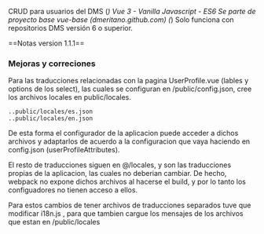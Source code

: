 CRUD para usuarios del DMS (*)
Vue 3 - Vanilla Javascript - ES6
Se parte de proyecto base vue-base (dmeritano.github.com)
(*) Solo funciona con repositorios DMS versión 6 o superior.


==Notas version 1.1.1==


### Mejoras y correciones

Para las traducciones relacionadas con la pagina UserProfile.vue (lables y options de los select), 
las cuales se configuran en /public/config.json, cree los archivos locales en public/locales.

    ..public/locales/es.json
    ..public/locales/en.json

De esta forma el configurador de la aplicacion puede acceder a dichos archivos y adaptarlos de acuerdo
a la configuracion que vaya haciendo en config.json (userProfileAttributes).

El resto de traducciones siguen en @/locales, y son las traducciones propias de la aplicacion, las
cuales no deberian cambiar. De hecho, webpack no expone dichos archivos al hacerse el build, y por
lo tanto los configuadores no tienen acceso a ellos.

Para estos cambios de tener archivos de traducciones separados tuve que modificar i18n.js , para que
tambien cargue los mensajes de los archivos que estan en /public/locales
